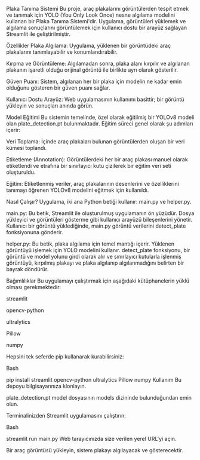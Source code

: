 Plaka Tanıma Sistemi
Bu proje, araç plakalarını görüntülerden tespit etmek ve tanımak için YOLO (You Only Look Once) nesne algılama modelini kullanan bir Plaka Tanıma Sistemi'dir. Uygulama, görüntüleri yüklemek ve algılama sonuçlarını görüntülemek için kullanıcı dostu bir arayüz sağlayan Streamlit ile geliştirilmiştir.

Özellikler
Plaka Algılama: Uygulama, yüklenen bir görüntüdeki araç plakalarını tanımlayabilir ve konumlandırabilir.

Kırpma ve Görüntüleme: Algılamadan sonra, plaka alanı kırpılır ve algılanan plakanın işaretli olduğu orijinal görüntü ile birlikte ayrı olarak gösterilir.

Güven Puanı: Sistem, algılanan her bir plaka için modelin ne kadar emin olduğunu gösteren bir güven puanı sağlar.

Kullanıcı Dostu Arayüz: Web uygulamasının kullanımı basittir; bir görüntü yükleyin ve sonuçları anında görün.

Model Eğitimi
Bu sistemin temelinde, özel olarak eğitilmiş bir YOLOv8 modeli olan plate_detection.pt bulunmaktadır. Eğitim süreci genel olarak şu adımları içerir:

Veri Toplama: İçinde araç plakaları bulunan görüntülerden oluşan bir veri kümesi toplandı.

Etiketleme (Annotation): Görüntülerdeki her bir araç plakası manuel olarak etiketlendi ve etrafına bir sınırlayıcı kutu çizilerek bir eğitim veri seti oluşturuldu.

Eğitim: Etiketlenmiş veriler, araç plakalarının desenlerini ve özelliklerini tanımayı öğrenen YOLOv8 modelini eğitmek için kullanıldı.

Nasıl Çalışır?
Uygulama, iki ana Python betiği kullanır: main.py ve helper.py.

main.py: Bu betik, Streamlit ile oluşturulmuş uygulamanın ön yüzüdür. Dosya yükleyici ve görüntüleri gösterme gibi kullanıcı arayüzü bileşenlerini yönetir. Kullanıcı bir görüntü yüklediğinde, main.py görüntü verilerini detect_plate fonksiyonuna gönderir.

helper.py: Bu betik, plaka algılama için temel mantığı içerir. Yüklenen görüntüyü işlemek için YOLO modelini kullanır. detect_plate fonksiyonu, bir görüntü ve model yolunu girdi olarak alır ve sınırlayıcı kutularla işlenmiş görüntüyü, kırpılmış plakayı ve plaka algılanıp algılanmadığını belirten bir bayrak döndürür.

Bağımlılıklar
Bu uygulamayı çalıştırmak için aşağıdaki kütüphanelerin yüklü olması gerekmektedir:

streamlit

opencv-python

ultralytics

Pillow

numpy

Hepsini tek seferde pip kullanarak kurabilirsiniz:

Bash

pip install streamlit opencv-python ultralytics Pillow numpy
Kullanım
Bu depoyu bilgisayarınıza klonlayın.

plate_detection.pt model dosyasının models dizininde bulunduğundan emin olun.

Terminalinizden Streamlit uygulamasını çalıştırın:

Bash

streamlit run main.py
Web tarayıcınızda size verilen yerel URL'yi açın.

Bir araç görüntüsü yükleyin, sistem plakayı algılayacak ve gösterecektir.
